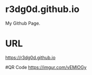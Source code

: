 # r3dg0d.github.io
My Github Page.

# URL
https://r3dg0d.github.io

#QR Code
https://imgur.com/vEMlOGy
